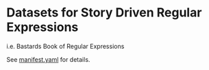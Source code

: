 # Datasets for Story Driven Regular Expressions 

i.e. Bastards Book of Regular Expressions

See [manifest.yaml](manifest.yaml) for details. 
